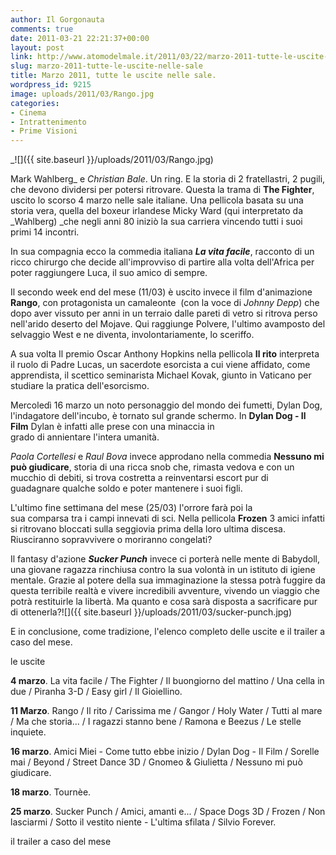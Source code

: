 ```yaml
---
author: Il Gorgonauta
comments: true
date: 2011-03-21 22:21:37+00:00
layout: post
link: http://www.atomodelmale.it/2011/03/22/marzo-2011-tutte-le-uscite-nelle-sale/
slug: marzo-2011-tutte-le-uscite-nelle-sale
title: Marzo 2011, tutte le uscite nelle sale.
wordpress_id: 9215
image: uploads/2011/03/Rango.jpg
categories:
- Cinema
- Intrattenimento
- Prime Visioni
---
```


_![]({{ site.baseurl }}/uploads/2011/03/Rango.jpg)

Mark Wahlberg_ e _Christian Bale_. Un ring. E la storia di 2 fratellastri, 2 pugili, che devono dividersi per potersi ritrovare. Questa la trama di **The Fighter**, uscito lo scorso 4 marzo nelle sale italiane. Una pellicola basata su una storia vera, quella del boxeur irlandese Micky Ward (qui interpretato da _Wahlberg) _che negli anni 80 iniziò la sua carriera vincendo tutti i suoi primi 14 incontri.

In sua compagnia ecco la commedia italiana **_La vita facile_**, racconto di un ricco chirurgo che decide all'improvviso di partire alla volta dell'Africa per poter raggiungere Luca, il suo amico di sempre.

Il secondo week end del mese (11/03) è uscito invece il film d'animazione **Rango**, con protagonista un camaleonte  (con la voce di _Johnny Depp_) che dopo aver vissuto per anni in un terraio dalle pareti di vetro si ritrova perso nell'arido deserto del Mojave. Qui raggiunge Polvere, l'ultimo avamposto del selvaggio West e ne diventa, involontariamente, lo sceriffo.

A sua volta Il premio Oscar Anthony Hopkins nella pellicola **Il rito** interpreta il ruolo di Padre Lucas, un sacerdote esorcista a cui viene affidato, come apprendista, il scettico seminarista Michael Kovak, giunto in Vaticano per studiare la pratica dell'esorcismo.

Mercoledì 16 marzo un noto personaggio del mondo dei fumetti, Dylan Dog, l'indagatore dell'incubo, è tornato sul grande schermo. In **Dylan Dog - Il Film** Dylan è infatti alle prese con una minaccia in grado di annientare l'intera umanità.

_Paola Cortellesi_ e _Raul Bova_ invece approdano nella commedia **Nessuno mi può giudicare**, storia di una ricca snob che, rimasta vedova e con un mucchio di debiti, si trova costretta a reinventarsi escort pur di guadagnare qualche soldo e poter mantenere i suoi figli.

L'ultimo fine settimana del mese (25/03) l'orrore farà poi la sua comparsa tra i campi innevati di sci. Nella pellicola **Frozen** 3 amici infatti si ritrovano bloccati sulla seggiovia prima della loro ultima discesa. Riusciranno sopravvivere o moriranno congelati?

Il fantasy d'azione **_Sucker Punch_** invece ci porterà nelle mente di Babydoll, una giovane ragazza rinchiusa contro la sua volontà in un istituto di igiene mentale. Grazie al potere della sua immaginazione la stessa potrà fuggire da questa terribile realtà e vivere incredibili avventure, vivendo un viaggio che potrà restituirle la libertà. Ma quanto e cosa sarà disposta a sacrificare pur di ottenerla?![]({{ site.baseurl }}/uploads/2011/03/sucker-punch.jpg)

E in conclusione, come tradizione, l'elenco completo delle uscite e il trailer a caso del mese.

le uscite

**4 marzo**. La vita facile / The Fighter / Il buongiorno del mattino / Una cella in due / Piranha 3-D / Easy girl / Il Gioiellino.

**11 Marzo**. Rango / Il rito / Carissima me / Gangor / Holy Water / Tutti al mare / Ma che storia... / I ragazzi stanno bene / Ramona e Beezus / Le stelle inquiete.

**16 marzo**. Amici Miei - Come tutto ebbe inizio / Dylan Dog - Il Film / Sorelle mai / Beyond / Street Dance 3D / Gnomeo & Giulietta / Nessuno mi può giudicare.

**18 marzo**. Tournèe.

**25 marzo**. Sucker Punch / Amici, amanti e... / Space Dogs 3D / Frozen / Non lasciarmi / Sotto il vestito niente - L'ultima sfilata / Silvio Forever.

il trailer a caso del mese

